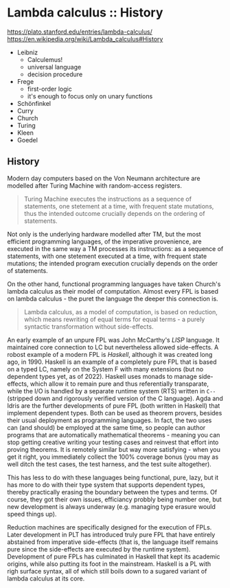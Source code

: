 # Lambda calculus :: History

https://plato.stanford.edu/entries/lambda-calculus/
https://en.wikipedia.org/wiki/Lambda_calculus#History

- Leibniz
  - Calculemus!
  - universal language
  - decision procedure
- Frege
  - first-order logic
  - it's enough to focus only on unary functions
- Schönfinkel
- Curry
- Church
- Turing
- Kleen
- Goedel

## History

Modern day computers based on the Von Neumann architecture are modelled after Turing Machine with random-access registers.

>Turing Machine executes the instructions as a sequence of statements, one stetement at a time, with frequent state mutations, thus the intended outcome crucially depends on the ordering of statements.

Not only is the underlying hardware modelled after TM, but the most efficient programming languages, of the imperative provenience, are executed in the same way a TM processes its instructions: as a sequence of statements, with one stetement executed at a time, with frequent state mutations; the intended program execution crucially depends on the order of statements.

On the other hand, functional programming languages have taken Church's lambda calculus as their model of computation. Almost every FPL is based on lambda calculus - the puret the language the deeper this connection is.

>Lambda calculus, as a model of computation, is based on reduction, which means rewriting of equal terms for equal terms - a purely syntactic transformation without side-effects.



An early example of an unpure FPL was John McCarthy's *LISP* language. It maintained core connection to LC but nevertheless allowed side-effects. A robost example of a modern FPL is *Haskell*, although it was created long ago, in 1990. Haskell is an example of a completely pure FPL that is based on a typed LC, namely on the System F with many extensions (but no dependent types yet, as of 2022). Haskell uses monads to manage side-effects, which allow it to remain pure and thus referentially transparate, while the I/O is handled by a separate runtime system (RTS) written in `C--` (stripped down and rigorously verified version of the C language). Agda and Idris are the further developments of pure FPL (both written in Haskell) that implement dependent types. Both can be used as theorem provers, besides their usual deployment as programming languages. In fact, the two uses can (and should) be employed at the same time, so people can author programs that are automatically mathematical theorems - meaning you can stop getting creative writing your testing cases and reinvest that effort into proving theorems. It is remotely similar but way more satisfying - when you get it right, you immediately collect the 100% coverage bonus (you may as well ditch the test cases, the test harness, and the test suite altogether).

This has less to do with these languages being functional, pure, lazy, but it has more to do with their type system that supports dependent types, thereby practically erasing the boundary between the types and terms. Of course, they got their own issues, efficiancy probbly being number one, but new development is always underway (e.g. managing type erasure would speed things up).



Reduction machines are specifically designed for the execution of FPLs. Later development in PLT has introduced truly pure FPL that have entirely abstained from imperative side-effects (that is, the language itself remains pure since the side-effects are executed by the runtime system). Development of pure FPLs has culminated in Haskell that kept its academic origins, while also putting its foot in the mainstream. Haskell is a PL with righ surface syntax, all of which still boils down to a sugared variant of lambda calculus at its core.

